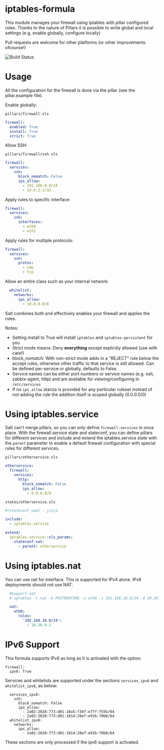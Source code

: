iptables-formula
================

This module manages your firewall using iptables with pillar configured rules.
Thanks to the nature of Pillars it is possible to write global and local settings (e.g. enable globally, configure locally)

Pull requests are welcome for other platforms (or other improvements ofcourse!)

![Build Status](https://travis-ci.org/saltstack-formulas/iptables-formula.svg?branch=master "Travis-CI testing status")

Usage
=====

All the configuration for the firewall is done via the pillar (see the pillar.example file).

Enable globally:

`pillars/firewall.sls`

```yaml
firewall:
  enabled: True
  install: True  
  strict: True
```

Allow SSH:

`pillars/firewall/ssh.sls`

```yaml
firewall:
  services:
    ssh:
      block_nomatch: False
      ips_allow:
        - 192.168.0.0/24
        - 10.0.2.2/32
```

Apply rules to specific interface:

```yaml
firewall:
  services:
    ssh:
      interfaces:
        - eth0
        - eth1
```

Apply rules for multiple protocols:


```yaml
firewall:
  services:
    ssh:
      protos:
        - udp
        - tcp
```

Allow an entire class such as your internal network:

```yaml
  whitelist:
    networks:
      ips_allow:
        - 10.0.0.0/8
```

Salt combines both and effectively enables your firewall and applies the rules.

Notes:

 * Setting install to True will install `iptables` and `iptables-persistent` for you
 * Strict mode means: Deny **everything** except explicitly allowed (use with care!)
 * block_nomatch: With non-strict mode adds in a "REJECT" rule below the accept rules, otherwise other traffic to that service is still allowed. Can be defined per-service or globally, defaults to False.
 * Service names can be either port numbers or service names (e.g. ssh, zabbix-agent, http) and are available for viewing/configuring in `/etc/services`
 * If no `ips_allow` stanza is provided for any particular ruleset instead of not adding the rule the addition itself is scoped globally (0.0.0.0/0)

Using iptables.service
======================

Salt can't merge pillars, so you can only define `firewall:services` in once place. With the firewall.service state and stateconf, you can define pillars for different services and include and extend the iptables.service state with the `parent` parameter to enable a default firewall configuration with special rules for different services.

`pillars/otherservice.sls`

```yaml
otherservice:
  firewall:
    services:
      http:
        block_nomatch: False
        ips_allow:
          - 0.0.0.0/0
```

`states/otherservice.sls`

```yaml
#!stateconf yaml . jinja

include:
  - iptables.service

extend:
  iptables.service::sls_params:
    stateconf.set:
      - parent: otherservice
```

Using iptables.nat
==================

You can use nat for interface. This is supported for IPv4 alone. IPv6 deployments should not use NAT.

```yaml
  #Support nat
  # iptables -t nat -A POSTROUTING -o eth0 -s 192.168.18.0/24 -d 10.20.0.2 -j MASQUERADE

  nat:
    eth0:
      rules:
        '192.168.18.0/24':
          - 10.20.0.2
```

IPv6 Support
============

This formula supports IPv6 as long as it is activated with the option:

```
firewall:
  ipv6: True
```

Services and whitelists are supported under the sections `services_ipv6` and `whitelist_ipv6`, as below:

```
  services_ipv6:
    ssh:
      block_nomatch: False
      ips_allow:
        - 2a02:2028:773:d01:10a5:f34f:e7ff:f55b/64
        - 2a02:2028:773:d01:1814:28ef:e91b:70b8/64
  whitelist_ipv6:
    networks:
      ips_allow:
        - 2a02:2028:773:d01:1814:28ef:e91b:70b8/64
```

These sections are only processed if the ipv6 support is activated.